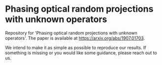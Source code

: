 # Phasing optical random projections with unknown operators
Repository for 'Phasing optical random projections with unknown operators'. The paper is available at <https://arxiv.org/abs/1907.01703>.

We intend to make it as simple as possible to reproduce our results.
If something is missing or you would like some guidance, please reach out to us.

